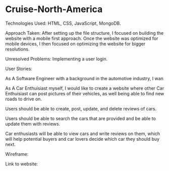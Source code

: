 # Cruise-North-America
<!-- A README.md file with explanations of the technologies used, the approach was taken, unsolved problems, user stories, and Include wireframes that you designed during the planning process
Have a link to your hosted working app in the README.md file in your github repo -->

Technologies Used: HTML, CSS, JavaScript, MongoDB.

Approach Taken: After setting up the file structure, I focused on building the website with a mobile first approach. Once the website was optimized for mobile devices, I then focused on optimizing the website for bigger resolutions. 

Unresolved Problems: Implementing a user login. 

User Stories: 

As A Software Engineer with a background in the automotive industry, I wan

As A Car Enthuisiast myself, I would like to create a website where other Car Enthuisiast can post pictures of their vehicles, as well being able to find new roads to drive on. 

Users should be able to create, post, update, and delete reviews of cars.

Users should be able to search the cars that are provided and be able to update them with reviews.

Car enthusiasts will be able to view cars and write reviews on them, which will help potential buyers and car lovers decide which car they should buy next.


<!-- As A Software Engineer, I would like to create a website where I can demonstrate my ability to develop a full stack application, all while being able to share my code in order to improve-->


Wireframe:

Link to website: 